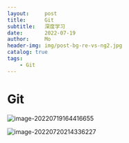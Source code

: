 ```yaml
---
layout:     post
title:      Git
subtitle:   深度学习
date:       2022-07-19
author:     Mo
header-img: img/post-bg-re-vs-ng2.jpg
catalog: true
tags:
    - Git  
---
```


# Git

![image-20220719164416655](https://s2.loli.net/2022/07/19/cRMhgTkqX9zdUfZ.png)

![image-20220720214336227](https://s2.loli.net/2022/07/20/ESenPiTmgylcq7Q.png)